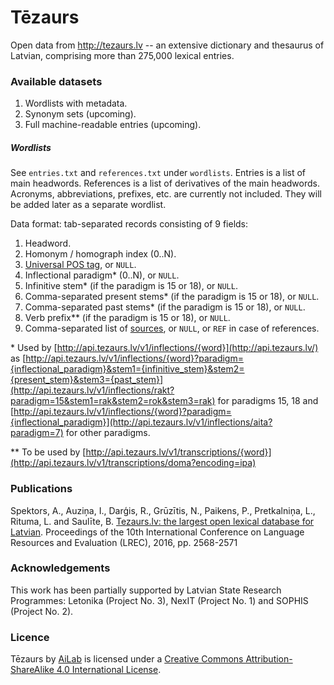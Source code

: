 # Tēzaurs

Open data from http://tezaurs.lv -- an extensive dictionary and thesaurus of Latvian, comprising more than 275,000 lexical entries.

### Available datasets

1. Wordlists with metadata.
2. Synonym sets (upcoming).
3. Full machine-readable entries (upcoming).

##### Wordlists

See `entries.txt` and `references.txt` under `wordlists`. Entries is a list of main headwords. References is a list of derivatives of the main headwords. Acronyms, abbreviations, prefixes, etc. are currently not included. They will be added later as a separate wordlist.

Data format: tab-separated records consisting of 9 fields:

1. Headword.
1. Homonym / homograph index (0\.\.N).
1. [Universal POS tag](http://universaldependencies.github.io/docs/u/pos/), or `NULL`.
1. Inflectional paradigm\* (0\.\.N), or `NULL`.
1. Infinitive stem\* (if the paradigm is 15 or 18), or `NULL`.
1. Comma-separated present stems\* (if the paradigm is 15 or 18), or `NULL`.
1. Comma-separated past stems\* (if the paradigm is 15 or 18), or `NULL`.
1. Verb prefix\*\* (if the paradigm is 15 or 18), or `NULL`.
1. Comma-separated list of [sources](http://tezaurs.lv/#/avoti), or `NULL`, or `REF` in case of references.

\* Used by [http://api.tezaurs.lv/v1/inflections/{word}](http://api.tezaurs.lv/) as [http://api.tezaurs.lv/v1/inflections/{word}?paradigm={inflectional_paradigm}&stem1={infinitive_stem}&stem2={present_stem}&stem3={past_stem}](http://api.tezaurs.lv/v1/inflections/rakt?paradigm=15&stem1=rak&stem2=rok&stem3=rak) for paradigms 15, 18 and [http://api.tezaurs.lv/v1/inflections/{word}?paradigm={inflectional_paradigm}](http://api.tezaurs.lv/v1/inflections/aita?paradigm=7) for other paradigms.

\*\* To be used by [http://api.tezaurs.lv/v1/transcriptions/{word}](http://api.tezaurs.lv/v1/transcriptions/doma?encoding=ipa)

### Publications

Spektors, A., Auziņa, I., Darģis, R., Grūzītis, N., Paikens, P., Pretkalniņa, L., Rituma, L. and Saulīte, B. [Tezaurs.lv: the largest open lexical database for Latvian](http://www.lrec-conf.org/proceedings/lrec2016/pdf/1095_Paper.pdf). Proceedings of the 10th International Conference on Language Resources and Evaluation (LREC), 2016, pp. 2568-2571

### Acknowledgements

This work has been partially supported by Latvian State Research Programmes: Letonika (Project No. 3), NexIT (Project No. 1) and SOPHIS (Project No. 2).

### Licence

Tēzaurs by [AiLab](http://ailab.lv/en/) is licensed under a [Creative Commons Attribution-ShareAlike 4.0 International License](http://creativecommons.org/licenses/by-sa/4.0/).
